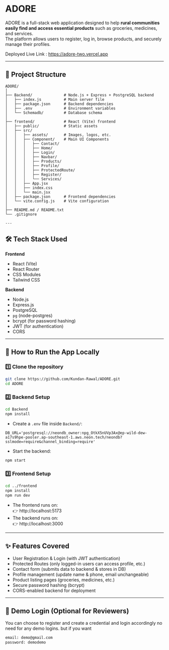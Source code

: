 # ADORE

ADORE is a full-stack web application designed to help **rural communities easily find and access essential products** such as groceries, medicines, and services.  
The platform allows users to register, log in, browse products, and securely manage their profiles.

Deployed Live Link : https://adore-two.vercel.app

---

## 📂 Project Structure
```
ADORE/
│
├── Backend/              # Node.js + Express + PostgreSQL backend
│   ├── index.js          # Main server file
│   ├── package.json      # Backend dependencies
│   ├── .env              # Environment variables
│   └── Schemadb/         # Database schema
│
├── frontend/             # React (Vite) frontend
│   ├── public/           # Static assets
│   ├── src/
│   │   ├── assets/       # Images, logos, etc.
│   │   ├── Component/    # Main UI Components
│   │   │   ├── Contact/
│   │   │   ├── Home/
│   │   │   ├── Login/
│   │   │   ├── Navbar/
│   │   │   ├── Products/
│   │   │   ├── Profile/
│   │   │   ├── ProtectedRoute/
│   │   │   ├── Register/
│   │   │   └── Services/
│   │   ├── App.jsx
│   │   ├── index.css
│   │   └── main.jsx
│   ├── package.json      # Frontend dependencies
│   └── vite.config.js    # Vite configuration
│
├── README.md / README.txt
└── .gitignore

---
```
## 🛠️ Tech Stack Used

**Frontend**  
- React (Vite)  
- React Router  
- CSS Modules  
- Tailwind CSS

**Backend**  
- Node.js  
- Express.js  
- PostgreSQL  
- `pg` (node-postgres)  
- bcrypt (for password hashing)  
- JWT (for authentication)  
- CORS  

---

## 🚀 How to Run the App Locally

### 1️⃣ Clone the repository
```bash
git clone https://github.com/Kundan-Rawal/ADORE.git
cd ADORE
```

### 2️⃣ Backend Setup
```bash
cd Backend
npm install
```

- Create a `.env` file inside `Backend/`:
```
DB_URL='postgresql://neondb_owner:npg_OtkX5nUVp3Ax@ep-wild-dew-a17s9hpe-pooler.ap-southeast-1.aws.neon.tech/neondb?sslmode=require&channel_binding=require'
```

- Start the backend:
```bash
npm start
```

### 3️⃣ Frontend Setup
```bash
cd ../frontend
npm install
npm run dev
```

- The frontend runs on:  
👉 http://localhost:5173  
- The backend runs on:  
👉 http://localhost:3000  

---

## ✨ Features Covered

- User Registration & Login (with JWT authentication)  
- Protected Routes (only logged-in users can access profile, etc.)  
- Contact form (submits data to backend & stores in DB)  
- Profile management (update name & phone, email unchangeable)  
- Product listing pages (groceries, medicines, etc.)  
- Secure password hashing (bcrypt)  
- CORS-enabled backend for deployment  

---

## 🔑 Demo Login (Optional for Reviewers)

You can choose to register and create a credential and login accordingly no need for any demo logins. 
but if you want 

```bash
email: demo@gmail.com
password: demodemo
```

